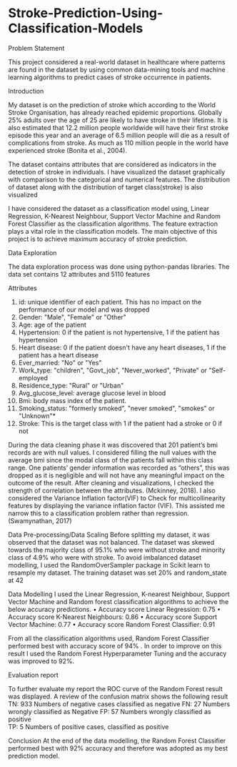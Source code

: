# Stroke-Prediction-Using-Classification-Models


Problem Statement

This project considered a real-world dataset in healthcare where patterns are found in the dataset by using common data-mining tools and machine learning algorithms to predict cases of stroke occurrence in patients.

Introduction

My dataset is on the prediction of stroke which according to the World Stroke Organisation, has already reached epidemic proportions. Globally 25% adults over the age of 25 are likely to have stroke in their lifetime. It is also estimated that 12.2 million people worldwide will have their first stroke episode this year and an average of 6.5 million people will die as a result of complications from stroke. As much as 110 million people in the world have experienced stroke (Bonita et al., 2004).

The dataset contains attributes that are considered as indicators in the detection of stroke in individuals. I have visualized the dataset graphically with comparison to the categorical and numerical features. The distribution of dataset along with the distribution of target class(stroke) is also visualized

I have considered the dataset as a classification model using, Linear Regression, K-Nearest Neighbour, Support Vector Machine and Random Forest Classifier as the classification  algorithms. The feature extraction plays a vital role in the classification models.
The main objective of this project is to achieve maximum accuracy of stroke prediction.

Data Exploration

The data exploration process was done using python-pandas libraries. The data set contains 12 attributes and 5110 features 

Attributes

1.	id: unique identifier of each patient. This has no impact on the performance of our model and was dropped
2.	Gender: "Male", "Female" or "Other"
3.	Age: age of the patient
4.	Hypertension: 0 if the patient is not hypertensive, 1 if the patient has hypertension
5.	Heart disease: 0 if the patient doesn't have any heart diseases, 1 if the patient has a heart disease
6.	Ever_married: "No" or "Yes"
7.	Work_type: "children", "Govt_job", "Never_worked", "Private" or "Self-employed
8.	Residence_type: "Rural" or "Urban"
9.	Avg_glucose_level: average glucose level in blood
10.	Bmi: body mass index of the patient. 
11.	Smoking_status: "formerly smoked", "never smoked", "smokes" or "Unknown"*
12.	Stroke: This is the target class with 1 if the patient had a stroke or 0 if not

During the data cleaning phase it was discovered that 201 patient’s bmi records are with null values. I considered filling the null values with  the average bmi  since the modal class of the patients fall within this class range.
One patients’ gender information was recorded as “others”, this was dropped as it is negligible and will not  have any meaningful impact on the outcome of the result.
After cleaning  and  visualizations, I checked the strength of correlation between the attributes. (Mckinney, 2018). I also considered the Variance Inflation factor(VIF)  to Check for multicollinearity features by displaying the variance inflation factor (VIF). This assisted me narrow  this to a classification problem rather than regression. (Swamynathan, 2017)

Data Pre-processing/Data Scaling
Before splitting my dataset, it was observed that the dataset was not balanced. The dataset was skewed towards the majority class of 95.1% who were without stroke and minority class of 4.9% who were with stroke.
To avoid imbalanced dataset modelling, I used the RandomOverSampler package in Scikit learn to resample my dataset. The training dataset was set 20% and random_state at 42

Data Modelling
I used the Linear Regression, K-nearest Neighbour, Support Vector Machine and Random forest classification algorithms to achieve the below accuracy predictions.
•	Accuracy score Linear Regression:		  0.75
•	Accuracy score K-Nearest Neighbours:	  0.86
•	Accuracy score Support Vector Machine:	  0.77
•	Accuracy score Random Forest Classifier:	  0.91

From all the classification algorithms used, Random Forest Classifier performed best with accuracy score of 94% . In order to improve on this result I used the Random Forest Hyperparameter Tuning and the accuracy was improved to 92%. 

Evaluation report

To further evaluate my report the ROC curve of the Random Forest result was displayed.
A review of the confusion matrix shows the following result
TN:	933 Numbers of negative cases classified as negative
FN:	27 Numbers wrongly classified as Negative
FP:	57 Numbers wrongly classified as positive	
TP:	5 Numbers of positive cases, classified as positive


Conclusion
At the end of the data modelling, the Random Forest Classifier performed best with 92% accuracy and therefore was adopted as my best prediction model.
